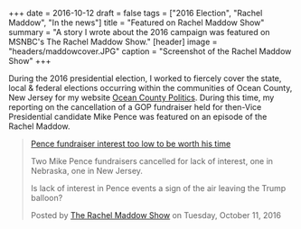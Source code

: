 +++
date = 2016-10-12
draft = false
tags = ["2016 Election", "Rachel Maddow", "In the news"]
title = "Featured on Rachel Maddow Show"
summary = "A story I wrote about the 2016 campaign was featured on MSNBC's The Rachel Maddow Show."
[header]
image = "headers/maddowcover.JPG"
caption = "Screenshot of the Rachel Maddow Show"
+++

During the 2016 presidential election, I worked to fiercely cover the state, local & federal elections occurring within the communities of Ocean County, New Jersey for my website [Ocean County Politics](https://politicsoc.com). During this time, my reporting on the cancellation of a GOP fundraiser held for then-Vice Presidential candidate Mike Pence was featured on an episode of the Rachel Maddow.

<div id="fb-root"></div>
<script>(function(d, s, id) {
  var js, fjs = d.getElementsByTagName(s)[0];
  if (d.getElementById(id)) return;
  js = d.createElement(s); js.id = id;
  js.src = 'https://connect.facebook.net/en_US/sdk.js#xfbml=1&version=v2.11&appId=111682819550624';
  fjs.parentNode.insertBefore(js, fjs);
}(document, 'script', 'facebook-jssdk'));</script>

<div class="fb-video" data-href="https://www.facebook.com/therachelmaddowshow/videos/10153990933079067/" data-width="500" data-show-text="true"><blockquote cite="https://www.facebook.com/therachelmaddowshow/videos/10153990933079067/" class="fb-xfbml-parse-ignore"><a href="https://www.facebook.com/therachelmaddowshow/videos/10153990933079067/">Pence fundraiser interest too low to be worth his time</a><p>Two Mike Pence fundraisers cancelled for lack of interest, one in Nebraska, one in New Jersey.

Is lack of interest in Pence events a sign of the air leaving the Trump balloon?</p>Posted by <a href="https://www.facebook.com/therachelmaddowshow/">The Rachel Maddow Show</a> on Tuesday, October 11, 2016</blockquote></div>

